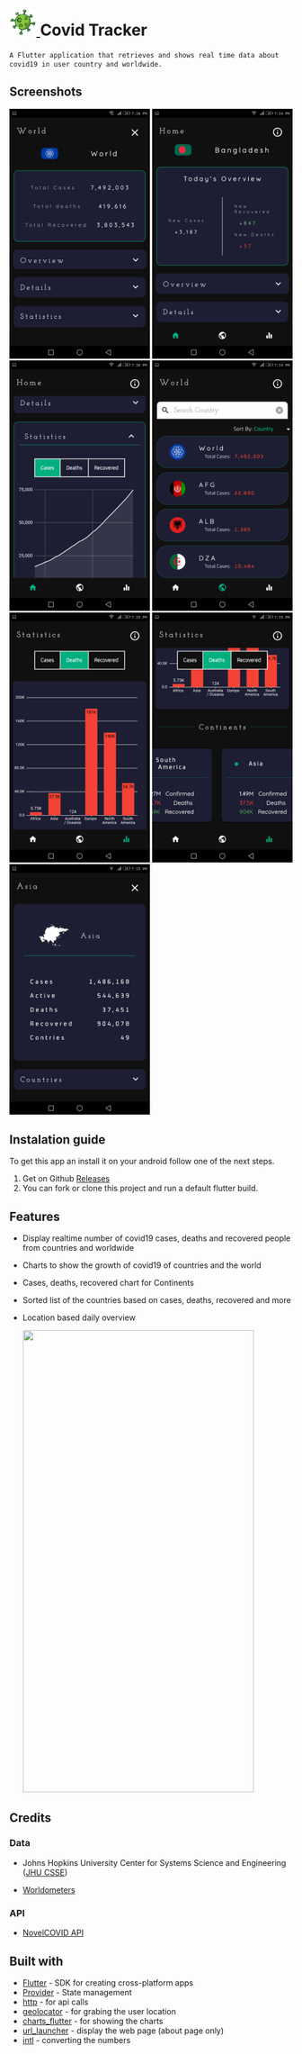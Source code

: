 <h1 >
  <a href="https://github.com/Mohammad-Safayet/Covid19-Tracker/">
    <img src="https://github.com/Mohammad-Safayet/Covid19-Tracker/blob/master/screenshots/logo.png" width=48>
  </a>
  Covid Tracker
</h1>

    A Flutter application that retrieves and shows real time data about covid19 in user country and worldwide.

## Screenshots

<img src="https://github.com/Mohammad-Safayet/Covid19-Tracker/blob/master/screenshots/home-no-loc.png" width=250> <img src="https://github.com/Mohammad-Safayet/Covid19-Tracker/blob/master/screenshots/home-loc.png" width=250> <img src="https://github.com/Mohammad-Safayet/Covid19-Tracker/blob/master/screenshots/home-stats.png" width=250> <img src="https://github.com/Mohammad-Safayet/Covid19-Tracker/blob/master/screenshots/countries.png" width=250> <img src="https://github.com/Mohammad-Safayet/Covid19-Tracker/blob/master/screenshots/stats.png" width=250> <img src="https://github.com/Mohammad-Safayet/Covid19-Tracker/blob/master/screenshots/stats-2.png" width=250> <img src="https://github.com/Mohammad-Safayet/Covid19-Tracker/blob/master/screenshots/continent.png" width=250>

## Instalation guide

To get this app an install it on your android follow one of the next steps.

1.  Get on Github [Releases](https://github.com/Mohammad-Safayet/Covid19-Tracker/releases)
2.  You can fork or clone this project and run a default flutter build.

## Features

- Display realtime number of covid19 cases, deaths and recovered people from countries and worldwide
- Charts to show the growth of covid19 of countries and the world
- Cases, deaths, recovered chart for Continents
- Sorted list of the countries based on cases, deaths, recovered and more
- Location based daily overview

  <img src="https://github.com/Mohammad-Safayet/Covid19-Tracker/blob/master/screenshots/app.gif" width="411" height="821"/>

## Credits

### Data

- Johns Hopkins University Center for Systems Science and Engineering ([JHU CSSE](https://github.com/CSSEGISandData/COVID-19))

- [Worldometers](https://www.worldometers.info/coronavirus/)

### API

- [NovelCOVID API](https://github.com/novelcovid/api)

## Built with

- [Flutter](https://flutter.dev/) - SDK for creating cross-platform apps
- [Provider](https://pub.dev/packages/provider) - State management
- [http](https://pub.dev/packages/http) - for api calls
- [geolocator](https://pub.dev/packages/geolocator) - for grabing the user location
- [charts_flutter](https://pub.dev/packages/charts_flutter) - for showing the charts
- [url_launcher](https://pub.dev/packages/url_launcher) - display the web page (about page only)
- [intl](https://pub.dev/packages/intl) - converting the numbers
